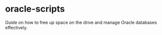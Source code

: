 # oracle-scripts
Guide on how to free up space on the drive and manage Oracle databases effectively.
